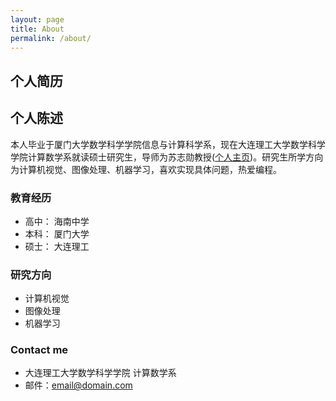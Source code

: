 ```yaml
---
layout: page
title: About
permalink: /about/
---
```


## 个人简历

## 个人陈述
本人毕业于厦门大学数学科学学院信息与计算科学系，现在大连理工大学数学科学学院计算数学系就读硕士研究生，导师为苏志勋教授([个人主页](http://cggi.dlut.edu.cn/?page_id=221))。研究生所学方向为计算机视觉、图像处理、机器学习，喜欢实现具体问题，热爱编程。

### 教育经历

* 高中： 海南中学
* 本科： 厦门大学
* 硕士： 大连理工

### 研究方向
* 计算机视觉
* 图像处理
* 机器学习

### Contact me

* 大连理工大学数学科学学院 计算数学系
* 邮件：[email@domain.com](mailto:xindongzhang@foxmail.com)